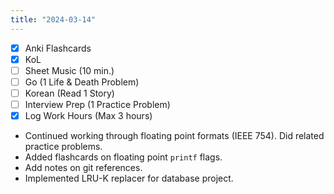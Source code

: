 ```yaml
---
title: "2024-03-14"
---
```


- [x] Anki Flashcards
- [x] KoL
- [ ] Sheet Music (10 min.)
- [ ] Go (1 Life & Death Problem)
- [ ] Korean (Read 1 Story)
- [ ] Interview Prep (1 Practice Problem)
- [x] Log Work Hours (Max 3 hours)

* Continued working through floating point formats (IEEE 754). Did related practice problems.
* Added flashcards on floating point `printf` flags.
* Add notes on git references.
* Implemented LRU-K replacer for database project.